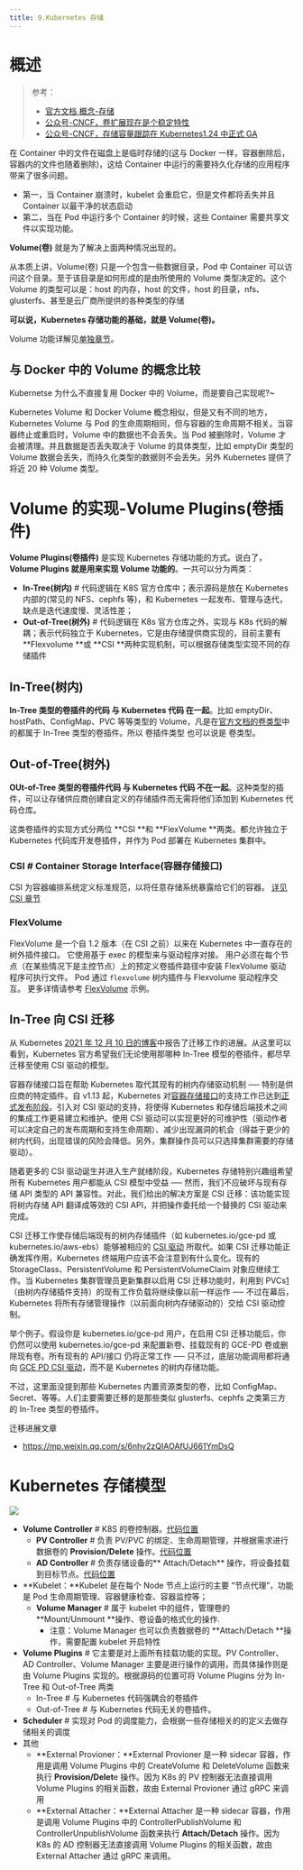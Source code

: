 ```yaml
---
title: 9.Kubernetes 存储
---
```


# 概述

> 参考：
> - [官方文档,概念-存储](https://kubernetes.io/docs/concepts/storage/)
> - [公众号-CNCF，卷扩展现在是个稳定特性](https://mp.weixin.qq.com/s/hNR5XkMeZbDVInUOX_5MAg)
> - [公众号-CNCF，存储容量跟踪在 Kubernetes1.24 中正式 GA](https://mp.weixin.qq.com/s/EBghRVRQvnPSTf4YdCkp2w)

在 Container 中的文件在磁盘上是临时存储的(这与 Docker 一样，容器删除后，容器内的文件也随着删除)，这给 Container 中运行的需要持久化存储的应用程序带来了很多问题。

- 第一，当 Container 崩溃时，kubelet 会重启它，但是文件都将丢失并且 Container 以最干净的状态启动
- 第二，当在 Pod 中运行多个 Container 的时候，这些 Container 需要共享文件以实现功能。

**Volume(卷)** 就是为了解决上面两种情况出现的。

从本质上讲，Volume(卷) 只是一个包含一些数据目录，Pod 中 Container 可以访问这个目录。至于该目录是如何形成的是由所使用的 Volume 类型决定的。这个 Volume 的类型可以是：host 的内存，host 的文件，host 的目录，nfs、glusterfs、甚至是云厂商所提供的各种类型的存储

**可以说，Kubernetes 存储功能的基础，就是 Volume(卷)。**

Volume 功能详解见[单独章节](https://www.yuque.com/go/doc/33164035)。

## 与 Docker 中的 Volume 的概念比较

Kubernetse 为什么不直接复用 Docker 中的 Volume，而是要自己实现呢?~

Kubernetes Volume 和 Docker Volume 概念相似，但是又有不同的地方，Kubernetes Volume 与 Pod 的生命周期相同，但与容器的生命周期不相关。当容器终止或重启时，Volume 中的数据也不会丢失。当 Pod 被删除时，Volume 才会被清理。并且数据是否丢失取决于 Volume 的具体类型，比如 emptyDir 类型的 Volume 数据会丢失，而持久化类型的数据则不会丢失。另外 Kubernetes 提供了将近 20 种 Volume 类型。

# Volume 的实现-Volume Plugins(卷插件)

**Volume Plugins(卷插件)** 是实现 Kubernetes 存储功能的方式。说白了，**Volume Plugins 就是用来实现 Volume 功能的**。一共可以分为两类：

- **In-Tree(树内)** # 代码逻辑在 K8S 官方仓库中；表示源码是放在 Kubernetes 内部的(常见的 NFS、cephfs 等)，和 Kubernetes 一起发布、管理与迭代，缺点是迭代速度慢、灵活性差；
- **Out-of-Tree(树外)** # 代码逻辑在 K8s 官方仓库之外，实现与 K8s 代码的解耦；表示代码独立于 Kubernetes，它是由存储提供商实现的，目前主要有 **Flexvolume **或 **CSI **两种实现机制，可以根据存储类型实现不同的存储插件

## In-Tree(树内)

**In-Tree 类型的卷插件的代码 与 Kubernetes 代码 在一起**。比如 emptyDir、hostPath、ConfigMap、PVC 等等类型的 Volume，凡是在[官方文档的卷类型](https://www.yuque.com/go/doc/33164035)中的都属于 In-Tree 类型的卷插件。所以 卷插件类型 也可以说是 卷类型。

## Out-of-Tree(树外)

**OUt-of-Tree 类型的卷插件代码 与 Kubernetes 代码 不在一起**。这种类型的插件，可以让存储供应商创建自定义的存储插件而无需将他们添加到 Kubernetes 代码仓库。

这类卷插件的实现方式分两位 **CSI **和 **FlexVolume **两类。都允许独立于 Kubernetes 代码库开发卷插件，并作为 Pod 部署在 Kubernetes 集群中。

### CSI # Container Storage Interface(容器存储接口)

CSI 为容器编排系统定义标准规范，以将任意存储系统暴露给它们的容器。
[详见 CSI 章节](https://www.yuque.com/go/doc/33164056)

### FlexVolume

FlexVolume 是一个自 1.2 版本（在 CSI 之前）以来在 Kubernetes 中一直存在的树外插件接口。 它使用基于 exec 的模型来与驱动程序对接。 用户必须在每个节点（在某些情况下是主控节点）上的预定义卷插件路径中安装 FlexVolume 驱动程序可执行文件。
Pod 通过 `flexvolume` 树内插件与 Flexvolume 驱动程序交互。 更多详情请参考 [FlexVolume](https://github.com/kubernetes/community/blob/master/contributors/devel/sig-storage/flexvolume.md) 示例。

## In-Tree 向 CSI 迁移

从 Kubernetes [2021 年 12 月 10 日的博客](https://kubernetes.io/zh-cn/blog/2021/12/10/storage-in-tree-to-csi-migration-status-update/)中报告了迁移工作的进展。从这里可以看到，Kubernetes 官方希望我们无论使用那哪种 In-Tree 模型的卷插件，都尽早迁移至使用 CSI 驱动的模型。

容器存储接口旨在帮助 Kubernetes 取代其现有的树内存储驱动机制 ── 特别是供应商的特定插件。自 v1.13 起，Kubernetes 对[容器存储接口](https://github.com/container-storage-interface/spec/blob/master/spec.md#README)的支持工作已达到[正式发布阶段](https://kubernetes.io/blog/2019/01/15/container-storage-interface-ga/)。引入对 CSI 驱动的支持，将使得 Kubernetes 和存储后端技术之间的集成工作更易建立和维护。使用 CSI 驱动可以实现更好的可维护性（驱动作者可以决定自己的发布周期和支持生命周期）、减少出现漏洞的机会（得益于更少的树内代码，出现错误的风险会降低。另外，集群操作员可以只选择集群需要的存储驱动）。

随着更多的 CSI 驱动诞生并进入生产就绪阶段，Kubernetes 存储特别兴趣组希望所有 Kubernetes 用户都能从 CSI 模型中受益 ── 然而，我们不应破坏与现有存储 API 类型的 API 兼容性。对此，我们给出的解决方案是 CSI 迁移：该功能实现将树内存储 API 翻译成等效的 CSI API，并把操作委托给一个替换的 CSI 驱动来完成。

CSI 迁移工作使存储后端现有的树内存储插件（如 kubernetes.io/gce-pd 或 kubernetes.io/aws-ebs）能够被相应的 [CSI 驱动](https://kubernetes-csi.github.io/docs/introduction.html) 所取代。如果 CSI 迁移功能正确发挥作用，Kubernetes 终端用户应该不会注意到有什么变化。现有的 StorageClass、PersistentVolume 和 PersistentVolumeClaim 对象应继续工作。当 Kubernetes 集群管理员更新集群以启用 CSI 迁移功能时，利用到 PVCs[1](https://kubernetes.io/zh-cn/blog/2021/12/10/storage-in-tree-to-csi-migration-status-update/#fn:1)（由树内存储插件支持）的现有工作负载将继续像以前一样运作 ── 不过在幕后，Kubernetes 将所有存储管理操作（以前面向树内存储驱动的）交给 CSI 驱动控制。

举个例子。假设你是 kubernetes.io/gce-pd 用户，在启用 CSI 迁移功能后，你仍然可以使用 kubernetes.io/gce-pd 来配置新卷、挂载现有的 GCE-PD 卷或删除现有卷。所有现有的 API/接口 仍将正常工作 ── 只不过，底层功能调用都将通向 [GCE PD CSI 驱动](https://github.com/kubernetes-sigs/gcp-compute-persistent-disk-csi-driver)，而不是 Kubernetes 的树内存储功能。

不过，这里面没提到那些 Kubernetes 内置资源类型的卷，比如 ConfigMap、Secret、等等。人们主要需要迁移的是那些类似 glusterfs、cephfs 之类第三方的 In-Tree 类型的卷插件。

迁移进展文章

- <https://mp.weixin.qq.com/s/6nhv2zQIAOAfUJ661YmDsQ>

# Kubernetes 存储模型

![](https://notes-learning.oss-cn-beijing.aliyuncs.com/aplkpr/1616117503767-42e19ed6-fbd6-4b5b-bc38-db7e7a699432.jpeg)

- **Volume Controller** # K8S 的卷控制器。[代码位置](https://github.com/kubernetes/kubernetes/tree/master/pkg/controller/volume)
  - **PV Controller** # 负责 PV/PVC 的绑定、生命周期管理，并根据需求进行数据卷的 **Provision/Delete** 操作。[代码位置](https://github.com/kubernetes/kubernetes/tree/master/pkg/controller/volume/persistentvolume)
  - **AD Controller** # 负责存储设备的** Attach/Detach** 操作，将设备挂载到目标节点。[代码位置](https://github.com/kubernetes/kubernetes/tree/master/pkg/controller/volume/attachdetach)
- **Kubelet：**Kubelet 是在每个 Node 节点上运行的主要 “节点代理”，功能是 Pod 生命周期管理、容器健康检查、容器监控等；
  - **Volume Manager** # 属于 kubelet 中的组件，管理卷的 **Mount/Unmount **操作、卷设备的格式化的操作.
    - 注意：Volume Manager 也可以负责数据卷的 **Attach/Detach **操作，需要配置 kubelet 开启特性
- **Volume Plugins** # 它主要是对上面所有挂载功能的实现。PV Controller、AD Controller、Volume Manager 主要是进行操作的调用，而具体操作则是由 Volume Plugins 实现的。根据源码的位置可将 Volume Plugins 分为 In-Tree 和 Out-of-Tree 两类
  - In-Tree # 与 Kubernetes 代码强耦合的卷插件
  - Out-of-Tree # 与 Kubernetes 代码无关的卷插件。
- **Scheduler** # 实现对 Pod 的调度能力，会根据一些存储相关的的定义去做存储相关的调度
- 其他
  - **External Provioner：**External Provioner 是一种 sidecar 容器，作用是调用 Volume Plugins 中的 CreateVolume 和 DeleteVolume 函数来执行 **Provision/Delet**e 操作。因为 K8s 的 PV 控制器无法直接调用 Volume Plugins 的相关函数，故由 External Provioner 通过 gRPC 来调用
  - **External Attacher：**External Attacher 是一种 sidecar 容器，作用是调用 Volume Plugins 中的 ControllerPublishVolume 和 ControllerUnpublishVolume 函数来执行 **Attach/Detach** 操作。因为 K8s 的 AD 控制器无法直接调用 Volume Plugins 的相关函数，故由 External Attacher 通过 gRPC 来调用。
